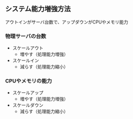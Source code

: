 ## システム能力増強方法

アウトインがサーバ台数で、アップダウンがCPUやメモリ能力

### 物理サーバの台数

- スケールアウト
    - 増やす（処理能力増強）
- スケールイン
    - 減らす（処理能力縮小）

### CPUやメモリの能力

- スケールアップ
    - 増やす（処理能力増強）
- スケールダウン
    - 減らす（処理能力縮小）